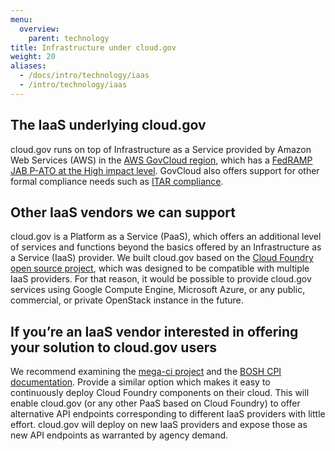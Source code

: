 ```yaml
---
menu:
  overview:
    parent: technology
title: Infrastructure under cloud.gov
weight: 20
aliases:
  - /docs/intro/technology/iaas
  - /intro/technology/iaas
---
```


## The IaaS underlying cloud.gov

cloud.gov runs on top of Infrastructure as a Service provided by Amazon Web Services (AWS) in the [AWS GovCloud region](https://aws.amazon.com/govcloud-us/), which has a [FedRAMP JAB P-ATO at the High impact level](https://marketplace.fedramp.gov/index.html#/product/aws-govcloud-high). GovCloud also offers support for other formal compliance needs such as [ITAR compliance](https://en.wikipedia.org/wiki/International_Traffic_in_Arms_Regulations).

## Other IaaS vendors we can support

cloud.gov is a Platform as a Service (PaaS), which offers an additional level of services and functions beyond the basics offered by an Infrastructure as a Service (IaaS) provider. We built cloud.gov based on the [Cloud Foundry open source project](https://www.cloudfoundry.org/), which was designed to be compatible with multiple IaaS providers. For that reason, it would be possible to provide cloud.gov services using Google Compute Engine, Microsoft Azure, or any public, commercial, or private OpenStack instance in the future.

## If you’re an IaaS vendor interested in offering your solution to cloud.gov users

We recommend examining the [mega-ci project](https://github.com/cloudfoundry/mega-ci) and the [BOSH CPI documentation](https://bosh.io/docs/cpi-api-v1.html). Provide a similar option which makes it easy to continuously deploy Cloud Foundry components on their cloud. This will enable cloud.gov (or any other PaaS based on Cloud Foundry) to offer alternative API endpoints corresponding to different IaaS providers with little effort. cloud.gov will deploy on new IaaS providers and expose those as new API endpoints as warranted by agency demand.
